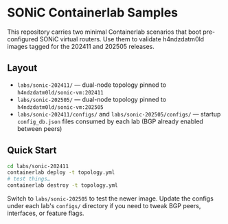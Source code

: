 # SONiC Containerlab Samples

This repository carries two minimal Containerlab scenarios that boot pre-configured SONiC virtual routers. Use them to validate h4ndzdatm0ld images tagged for the 202411 and 202505 releases.

## Layout

- `labs/sonic-202411/` — dual-node topology pinned to `h4ndzdatm0ld/sonic-vm:202411`
- `labs/sonic-202505/` — dual-node topology pinned to `h4ndzdatm0ld/sonic-vm:202505`
- `labs/sonic-202411/configs/` and `labs/sonic-202505/configs/` — startup `config_db.json` files consumed by each lab (BGP already enabled between peers)

## Quick Start

```bash
cd labs/sonic-202411
containerlab deploy -t topology.yml
# test things…
containerlab destroy -t topology.yml
```

Switch to `labs/sonic-202505` to test the newer image. Update the configs under each lab's `configs/` directory if you need to tweak BGP peers, interfaces, or feature flags.
